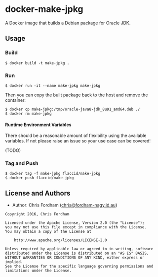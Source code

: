 # docker-make-jpkg

A Docker image that builds a Debian package for Oracle JDK.

## Usage

### Build

    $ docker build -t make-jpkg .

### Run

    $ docker run -it --name make-jpkg make-jpkg

Then you can copy the built package back to the host and remove the container:

    $ docker cp make-jpkg:/tmp/oracle-java8-jdk_8u91_amd64.deb ./
    $ docker rm make-jpkg

#### Runtime Environment Variables

There should be a reasonable amount of flexibility using the available variables. If not please raise an issue so your use case can be covered!

 (TODO)

### Tag and Push

    $ docker tag -f make-jpkg flaccid/make-jpkg
    $ docker push flaccid/make-jpkg

License and Authors
-------------------
- Author: Chris Fordham (<chris@fordham-nagy.id.au>)

```text
Copyright 2016, Chris Fordham

Licensed under the Apache License, Version 2.0 (the "License");
you may not use this file except in compliance with the License.
You may obtain a copy of the License at

    http://www.apache.org/licenses/LICENSE-2.0

Unless required by applicable law or agreed to in writing, software
distributed under the License is distributed on an "AS IS" BASIS,
WITHOUT WARRANTIES OR CONDITIONS OF ANY KIND, either express or implied.
See the License for the specific language governing permissions and
limitations under the License.
```

